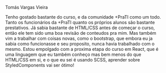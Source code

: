 Tomás Vargas Vieira

Tenho gostado bastante do curso, e da comunidade +PraTI como um todo. Tanto os funcionários da +PraTI quanto os próprios alunos são bastante prestativos.
Já sabia bastante de HTML/CSS antes de começar o curso, então ele tem sido uma boa revisão de conteudos pra mim. Mas também vim a trabalhar com coisas novas, como o bootstrap, que embora eu ja sabia como funcionasse e seu proposito, nunca havia trabalhado com o mesmo. Estou empolgado com a proxima etapa do curso em React, que é uma linguagem que eu também conheço mas bem menos do que HTML/CSS em si, e o que eu sei é usando SCSS, aprender sobre StyledComponents vai ser ótimo!